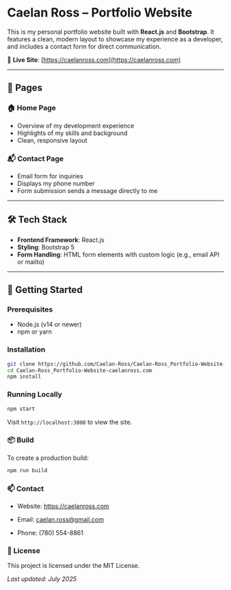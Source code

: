 # Caelan Ross – Portfolio Website

This is my personal portfolio website built with **React.js** and **Bootstrap**. It features a clean, modern layout to showcase my experience as a developer, and includes a contact form for direct communication.

🔗 **Live Site**: [https://caelanross.com](https://caelanross.com)

---

## 📄 Pages

### 🏠 Home Page
- Overview of my development experience
- Highlights of my skills and background
- Clean, responsive layout

### 📬 Contact Page
- Email form for inquiries
- Displays my phone number
- Form submission sends a message directly to me

---

## 🛠️ Tech Stack

- **Frontend Framework**: React.js
- **Styling**: Bootstrap 5
- **Form Handling**: HTML form elements with custom logic (e.g., email API or mailto)

---

## 🚀 Getting Started

### Prerequisites

- Node.js (v14 or newer)
- npm or yarn

### Installation

```bash
git clone https://github.com/Caelan-Ross/Caelan-Ross_Portfolio-Website-caelanross.com.git
cd Caelan-Ross_Portfolio-Website-caelanross.com
npm install
```

### Running Locally
```bash
npm start
```
Visit `http://localhost:3000` to view the site.

### 📦 Build
To create a production build:
```bash
npm run build
```

### 📫 Contact
- Website: https://caelanross.com

- Email: caelan.ross@gmail.com

- Phone: (780) 554-8861

### 📄 License
This project is licensed under the MIT License.

*Last updated: July 2025*
